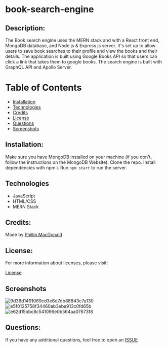 # book-search-engine

## Description:
The Book search engine uses the MERN stack and with a React front end, MongoDB database, and Node js & Express js server. It's set up to allow users to save book searches to their profile and view the books and their details. The application is built using Google Books API so that users can click a link that takes them to google books. The search engine is built with GraphQL API and Apollo Server.

  # Table of Contents

  - [Installation](#installation)
  - [Technologies](#technologies)
  - [Credits](#credits)
  - [License](#license)
  - [Questions](#questions)
  - [Screenshots](#screenshots)

  ## Installation:

   Make sure you have MongoDB installed on your machine (if you don't, follow the instructions on the MongoDB Website). Clone the repo. Install dependencies with npm i. Run ```npm start``` to run the server. 



## Technologies
  - JavaScript
  - HTML/CSS
  - MERN Stack

  ## Credits:

 Made by [Phillip MacDonald](https://github.com/pmacdonald15)


  ## License:

  For more information about licenses, please visit:

  [License](https://opensource.org/licenses/MIT)

  ## Screenshots
![9d36d1491069cd3e6d7db88843c7a130](https://user-images.githubusercontent.com/91036714/160428129-40c63e91-ce98-482b-9187-1fdf45b6fc09.jpg)
![e5f0125758f34460ab3eba913c0fd65b](https://user-images.githubusercontent.com/91036714/160428172-ede05ad9-d1f2-492a-ba89-cd2e5ad44c69.jpg)
![e62d15bbc8c541096e0b564aa07673f8](https://user-images.githubusercontent.com/91036714/160428182-fa7cb666-0b88-4398-88d6-9dd26f99a19b.png)

  
  ## Questions:

  If you have any additional questions, feel free to open an [ISSUE](https://github.com/pmacdonald15/book-search-engine/issues)
